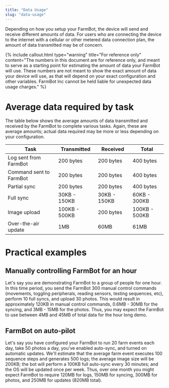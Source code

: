 ```yaml
---
title: "Data Usage"
slug: "data-usage"
---
```


Depending on how you setup your FarmBot, the device will send and receive different amounts of data. For users who are connecting the device to the internet with a cellular or other metered data connection plan, the amount of data transmitted may be of concern.

{%
include callout.html
type="warning"
title="For reference only"
content="The numbers in this document are for reference only, and meant to serve as a starting point for estimating the amount of data your FarmBot will use. These numbers are not meant to show the exact amount of data your device will use, as that will depend on your exact configuration and other variables. FarmBot Inc cannot be held liable for unexpected data usage charges."
%}

# Average data required by task
The table below shows the average amounts of data transmitted and received by the FarmBot to complete various tasks. Again, these are average amounts; actual data required may be more or less depending on your configuration.

|Task                          |Transmitted                   |Received                      |Total                         |
|------------------------------|------------------------------|------------------------------|------------------------------|
|Log sent from FarmBot         |200 bytes                     |200 bytes                     |400 bytes
|Command sent to FarmBot       |200 bytes                     |200 bytes                     |400 bytes
|Partial sync                  |200 bytes                     |200 bytes                     |400 bytes
|Full sync                     |30KB - 150KB                  |30KB - 150KB                  |60KB - 300KB
|Image upload                  |100KB - 500KB                 |200 bytes                     |100KB - 500KB
|Over-the-air update           |1MB                           |60MB                          |61MB

# Practical examples
## Manually controlling FarmBot for an hour
Let's say you are demonstrating FarmBot to a group of people for one hour. In this time period, you send the FarmBot 300 manual control commands (movements, toggling peripherals, reading sensors, testing sequences, etc), perform 10 full syncs, and upload 30 photos. This would result in approximately 120KB in manual control commands, 0.6MB - 30MB for the syncing, and 3MB - 15MB for the photos. Thus, you may expect the FarmBot to use between 4MB and 45MB of total data for the hour long demo.

## FarmBot on auto-pilot
Let's say you have configured your FarmBot to run 20 farm events each day, take 50 photos a day, you've enabled auto-sync, and turned on automatic updates. We'll estimate that the average farm event executes 100 sequence steps and generates 500 logs; the average image size will be 200KB; the bot will perform a 100KB full auto-sync every 30 minutes; and the OS will be updated once per week. Thus, over one month you might expect FarmBot to require 120MB for logs, 150MB for syncing, 300MB for photos, and 250MB for updates (820MB total).
